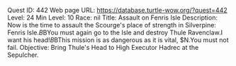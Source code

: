 Quest ID: 442
Web page URL: https://database.turtle-wow.org/?quest=442
Level: 24
Min Level: 10
Race: nil
Title: Assault on Fenris Isle
Description: Now is the time to assault the Scourge's place of strength in Silverpine: Fenris Isle.$B$BYou must again go to the Isle and destroy Thule Ravenclaw.I want his head!$B$BThis mission is as dangerous as it is vital, $N.You must not fail.
Objective: Bring Thule's Head to High Executor Hadrec at the Sepulcher.
